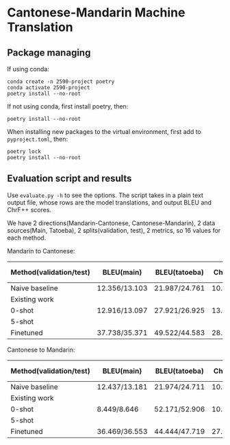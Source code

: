 # Cantonese-Mandarin Machine Translation

## Package managing

If using conda:

```
conda create -n 2590-project poetry
conda activate 2590-project
poetry install --no-root
```

If not using conda, first install poetry, then:

```
poetry install --no-root
```

When installing new packages to the virtual environment, first add to `pyproject.toml`, then:

```
poetry lock
poetry install --no-root
```

## Evaluation script and results

Use `evaluate.py -h` to see the options. The script takes in a plain text output file, whose rows are the model translations, and output BLEU and ChrF++ scores.

We have 2 directions(Mandarin-Cantonese, Cantonese-Mandarin), 2 data sources(Main, Tatoeba), 2 splits(validation, test), 2 metrics, so 16 values for each method.

Mandarin to Cantonese:

| Method(validation/test) | BLEU(main)    | BLEU(tatoeba) | ChrF++(main)  | ChrF++(tatoeba) |
| ----------------------- | ------------- | ------------- | ------------- | --------------- |
| Naive baseline          | 12.356/13.103 | 21.987/24.761 | 10.872/11.373 | 16.195/16.645   |
| Existing work           |               |               |               |                 |
| 0-shot                  | 12.916/13.097 | 27.921/26.925 | 13.489/14.149 | 20.579/20.017   |
| 5-shot                  |               |               |               |                 |
| Finetuned               | 37.738/35.371 | 49.522/44.583 | 28.841/26.197 | 38.884/35.274   |

Cantonese to Mandarin:

| Method(validation/test) | BLEU(main)    | BLEU(tatoeba) | ChrF++(main)  | ChrF++(tatoeba) |
| ----------------------- | ------------- | ------------- | ------------- | --------------- |
| Naive baseline          | 12.437/13.181 | 21.974/24.711 | 10.617/11.136 | 16.450/16.825   |
| Existing work           |               |               |               |                 |
| 0-shot                  | 8.449/8.646   | 52.171/52.906 | 10.217/10.654 | 40.537/41.962   |
| 5-shot                  |               |               |               |                 |
| Finetuned               | 36.469/36.553 | 44.444/47.719 | 27.028/27.471 | 31.874/37.925   |
